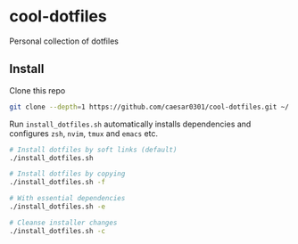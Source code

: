 # cool-dotfiles

Personal collection of dotfiles

## Install

Clone this repo

```bash
git clone --depth=1 https://github.com/caesar0301/cool-dotfiles.git ~/.dotfiles
```

Run `install_dotfiles.sh` automatically installs dependencies and configures `zsh`, `nvim`, `tmux` and `emacs` etc.

```bash
# Install dotfiles by soft links (default)
./install_dotfiles.sh

# Install dotfiles by copying
./install_dotfiles.sh -f

# With essential dependencies
./install_dotfiles.sh -e

# Cleanse installer changes
./install_dotfiles.sh -c
```
